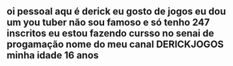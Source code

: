 ## oi pessoal aqu é derick eu gosto de jogos eu dou um you tuber não sou famoso e só tenho 247 inscritos eu estou fazendo cursso no senai de progamação nome do meu canal DERICKJOGOS minha idade 16 anos

<!--
**dericktavares/dericktavares** is a ✨ _special_ ✨ repository because its `README.md` (this file) appears on your GitHub profile.

Here are some ideas to get you started:

- 🔭 I’m oi ...
- 🌱 I’m currently learning ...
- 👯 I’m looking to collaborate on ...
- 🤔 I’m looking for help with ...
- 💬 Ask me about ...
- 📫 How to reach me: ...
- 😄 Pronouns: ...
- ⚡ Fun fact: ...
-->
